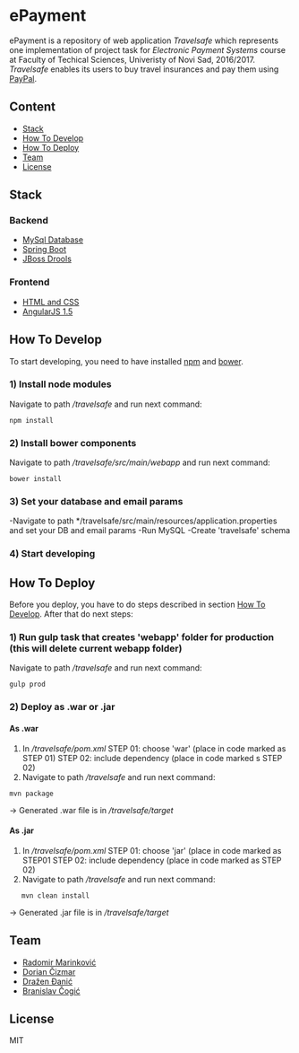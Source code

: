 # ePayment
ePayment is a repository of web application *Travelsafe* which represents one implementation of project task for *Electronic Payment Systems* course at Faculty of Techical Sciences, Univeristy of Novi Sad, 2016/2017. 
*Travelsafe* enables its users to buy travel insurances and pay them using [PayPal](https://www.paypal.com/). 

## Content
* [Stack](#stack)
* [How To Develop](#how-to-develop)
* [How To Deploy](#how-to-deploy)
* [Team](#team)
* [License](#license)


## Stack
### Backend
* [MySql Database](https://www.mysql.com/)
* [Spring Boot](https://projects.spring.io/spring-boot/)
* [JBoss Drools](https://www.drools.org/)

### Frontend
* [HTML and CSS](https://www.w3.org/standards/webdesign/htmlcss)
* [AngularJS 1.5](https://angularjs.org/)



## How To Develop
To start developing, you need to have installed [npm](https://www.npmjs.com/) and [bower](https://bower.io/). 
### 1) Install node modules
Navigate to path */travelsafe* and run next command:
```
npm install
```

### 2) Install bower components
Navigate to path */travelsafe/src/main/webapp* and run next command:
```
bower install
```

### 3) Set your database and email params
-Navigate to path */travelsafe/src/main/resources/application.properties and set your DB and email params
-Run MySQL
-Create 'travelsafe' schema

### 4) Start developing



## How To Deploy
Before you deploy, you have to do steps described in section [How To Develop](#how-to-develop). After that do next steps:

### 1) Run gulp task that creates 'webapp' folder for production (this will delete current webapp folder)
Navigate to path */travelsafe* and run next command:
```
gulp prod
```

### 2) Deploy as .war or .jar
#### As .war
1. In */travelsafe/pom.xml*
    STEP 01: choose 'war' (place in code marked as STEP 01)
    STEP 02: include dependency (place in code marked s STEP 02)
2. Navigate to path */travelsafe* and run next command:
```
mvn package
```
-> Generated .war file is in */travelsafe/target*

#### As .jar
1. In */travelsafe/pom.xml*
    STEP 01: choose 'jar' (place in code marked as STEP01
    STEP 02: include dependency (place in code marked as STEP 02)
2. Navigate to path */travelsafe* and run next command:
```
   mvn clean install
```
-> Generated .jar file is in */travelsafe/target*

## Team
* [Radomir Marinković](https://github.com/alohaaloha)
* [Dorian Čizmar](https://github.com/dorianciz)
* [Dražen Đanić](https://github.com/DrazenRocket)
* [Branislav Čogić](https://github.com/banecogic)


## License
MIT
